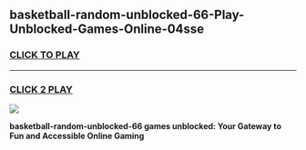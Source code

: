 
## basketball-random-unblocked-66-Play-Unblocked-Games-Online-04sse
<h3>
<a href="https://premium76.site?title=basketball-random-unblocked-66&ref=25A">CLICK TO PLAY</a></h3>
<hr>

<h3>
<a href="https://premium76.site?title=basketball-random-unblocked-66&ref=25A">CLICK 2 PLAY</a>
  
</h3>

<a href="https://premium76.site?title=basketball-random-unblocked-66&ref=25A"><img src="https://clearcache.store/games.png"></a>


**basketball-random-unblocked-66 games unblocked: Your Gateway to Fun and Accessible Online Gaming**
